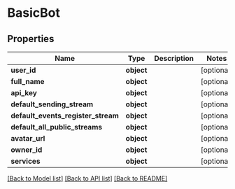 # BasicBot


## Properties
Name | Type | Description | Notes
------------ | ------------- | ------------- | -------------
**user_id** | **object** |  | [optional] 
**full_name** | **object** |  | [optional] 
**api_key** | **object** |  | [optional] 
**default_sending_stream** | **object** |  | [optional] 
**default_events_register_stream** | **object** |  | [optional] 
**default_all_public_streams** | **object** |  | [optional] 
**avatar_url** | **object** |  | [optional] 
**owner_id** | **object** |  | [optional] 
**services** | **object** |  | [optional] 

[[Back to Model list]](../README.md#documentation-for-models) [[Back to API list]](../README.md#documentation-for-api-endpoints) [[Back to README]](../README.md)


